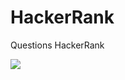 # HackerRank
Questions HackerRank

<img src="https://lh3.googleusercontent.com/gc5NeRyvNVFWYvVw5rpoPKDUw4zKrAa6-5V8w8gPhgnXhiN9ZuApyvog_Ul9MVUFuEP_CYjyRG27V8F-aZm_UN9FAd4-fJQGyF96SoEqivyzPONvX1w6tnBeaEjpr8pSgAYA9ySPeaGPw6xfQlcQeLID2SNBQwAj4Xd4DNRGytPddBWEN9Jq-JjWoc5HifH-s4lbhtBxu85UPIzxmJRjDz1YGJJ_wR4RVexoXZq9WUJU26e6zzOsTBueEFE9B_MfcmaKK2OSSiN25NOqPVVie-EE9vylUpk0B9CDeIClqMzkYXwWjUGC2SxtaO-ge3nN7BqWRbs3cia5JZaPg7WaQnssMKe5L_54S_RxoMAnD3mSex7_dhpAsEWqTklCWNS8bQc-5jTf_39ZAqTPyWVWEV385x0lqVKhpulbkRsp7vA-OnW6PQNzjS8Nz19TZcQtojRxpTC2_O4y9FF_lQohi3jwhWULByT9nmqV0tz2t7S8e_v4eFxA2_Jhzp9TEygqBSP-d5vaEDZnZdjFnn_lu2q5NMM02Tu5ym4I0N9l-doMDkSIiJWNsoosJHtaaHyIrztf2bF74ulLBf4kEDnyzKOjDTeIpkMSbY7vGiDOUKAY9pptNIVsc48Ir-gqUK1s5RQffPRZ3Eq1DFd8AUCGBNiDKr_zsXTll_Z_cNIFD4Ghxz6cprZ-pybwtz8volQW7_vc1K5f04787Usybiiv-RferDYlm2b-AygTIHSKjtNLl9s0AXhoPsOLSo6sws2Wxs30S_CFkd47-0QAOtmkOtS_F1s3QIbgsQTzJPcWzS35LD6zZ2_iVGBE0JClrbvW2MktahFfVEuyIMflxNS11aN_k9aT5Nkwpi_WM1kDUFG-PiaLed_yLSK975Si4LR7sa1USbC6K2zbFZ-sBCazn7CKwLlXKmP8PG29S3pVdt_aE2W2lTc0yrZ4auPIhMCmZEe9obiO-gA3ym738IGERoyLZaaUwXpjpZrJmekROm-ivqnu=w944-h270-s-no?authuser=0">
